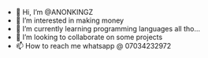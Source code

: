 - 👋 Hi, I’m @ANONKINGZ
- 👀 I’m interested in making money
- 🌱 I’m currently learning programming languages all tho...
- 💞️ I’m looking to collaborate on some projects
- 📫 How to reach me whatsapp @ 07034232972

<!---
ANONKINGZ/ANONKINGZ is a ✨ special ✨ repository because its `README.md` (this file) appears on your GitHub profile.
You can click the Preview link to take a look at your changes.
--->
